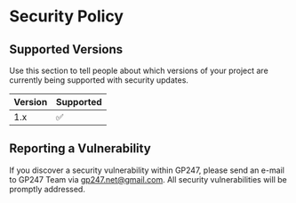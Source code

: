 # Security Policy

## Supported Versions

Use this section to tell people about which versions of your project are
currently being supported with security updates.

| Version | Supported          |
| ------- | ------------------ |
| 1.x   | :white_check_mark: |
## Reporting a Vulnerability

If you discover a security vulnerability within GP247, please send an e-mail to GP247 Team via gp247.net@gmail.com. All security vulnerabilities will be promptly addressed.
